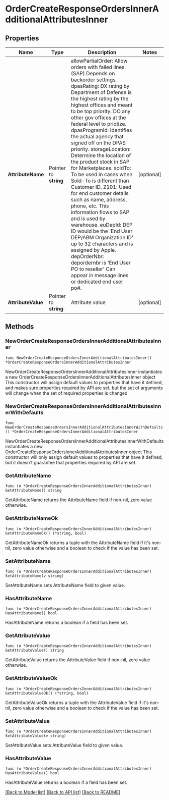 # OrderCreateResponseOrdersInnerAdditionalAttributesInner

## Properties

Name | Type | Description | Notes
------------ | ------------- | ------------- | -------------
**AttributeName** | Pointer to **string** |  allowPartialOrder: Allow orders with failed lines. (SAP) Depends on backorder settings.   dpasRating: DX rating by Department of Defense is the highest rating by the highest offices and meant to be top priority. DO any other gov offices at the federal level to priotize.   dpasProgramId: Identifies the actual agency that signed off on the DPAS priority.   storageLocation: Determine the location of the product stock in SAP for Marketplaces.  soldTo: To be used in cases when Sold-To is different than Customer ID.  Z101: Used for end customer details such as name, address, phone, etc. This information flows to SAP and is used by warehouse.  euDepId: DEP ID would be the &#39;End User DEP/ABM Organization ID&#39; up to 32 characters and is assigned by Apple.  depOrderNbr: depordernbr is &#39;End User PO to reseller&#39; Can appear in message lines or dedicated end user po#.   | [optional] 
**AttributeValue** | Pointer to **string** | Attribute value | [optional] 

## Methods

### NewOrderCreateResponseOrdersInnerAdditionalAttributesInner

`func NewOrderCreateResponseOrdersInnerAdditionalAttributesInner() *OrderCreateResponseOrdersInnerAdditionalAttributesInner`

NewOrderCreateResponseOrdersInnerAdditionalAttributesInner instantiates a new OrderCreateResponseOrdersInnerAdditionalAttributesInner object
This constructor will assign default values to properties that have it defined,
and makes sure properties required by API are set, but the set of arguments
will change when the set of required properties is changed

### NewOrderCreateResponseOrdersInnerAdditionalAttributesInnerWithDefaults

`func NewOrderCreateResponseOrdersInnerAdditionalAttributesInnerWithDefaults() *OrderCreateResponseOrdersInnerAdditionalAttributesInner`

NewOrderCreateResponseOrdersInnerAdditionalAttributesInnerWithDefaults instantiates a new OrderCreateResponseOrdersInnerAdditionalAttributesInner object
This constructor will only assign default values to properties that have it defined,
but it doesn't guarantee that properties required by API are set

### GetAttributeName

`func (o *OrderCreateResponseOrdersInnerAdditionalAttributesInner) GetAttributeName() string`

GetAttributeName returns the AttributeName field if non-nil, zero value otherwise.

### GetAttributeNameOk

`func (o *OrderCreateResponseOrdersInnerAdditionalAttributesInner) GetAttributeNameOk() (*string, bool)`

GetAttributeNameOk returns a tuple with the AttributeName field if it's non-nil, zero value otherwise
and a boolean to check if the value has been set.

### SetAttributeName

`func (o *OrderCreateResponseOrdersInnerAdditionalAttributesInner) SetAttributeName(v string)`

SetAttributeName sets AttributeName field to given value.

### HasAttributeName

`func (o *OrderCreateResponseOrdersInnerAdditionalAttributesInner) HasAttributeName() bool`

HasAttributeName returns a boolean if a field has been set.

### GetAttributeValue

`func (o *OrderCreateResponseOrdersInnerAdditionalAttributesInner) GetAttributeValue() string`

GetAttributeValue returns the AttributeValue field if non-nil, zero value otherwise.

### GetAttributeValueOk

`func (o *OrderCreateResponseOrdersInnerAdditionalAttributesInner) GetAttributeValueOk() (*string, bool)`

GetAttributeValueOk returns a tuple with the AttributeValue field if it's non-nil, zero value otherwise
and a boolean to check if the value has been set.

### SetAttributeValue

`func (o *OrderCreateResponseOrdersInnerAdditionalAttributesInner) SetAttributeValue(v string)`

SetAttributeValue sets AttributeValue field to given value.

### HasAttributeValue

`func (o *OrderCreateResponseOrdersInnerAdditionalAttributesInner) HasAttributeValue() bool`

HasAttributeValue returns a boolean if a field has been set.


[[Back to Model list]](../README.md#documentation-for-models) [[Back to API list]](../README.md#documentation-for-api-endpoints) [[Back to README]](../README.md)


